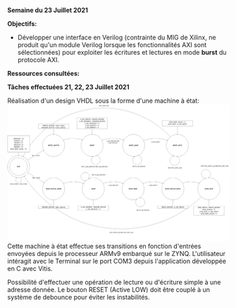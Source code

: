 **Semaine du 23 Juillet 2021**

**Objectifs:** 
- Développer une interface en Verilog (contrainte du MIG de Xilinx, ne produit qu'un module Verilog lorsque les fonctionnalités AXI sont sélectionnées) pour exploiter les écritures et lectures en mode **burst** du protocole AXI.

**Ressources consultées:** 

**Tâches effectuées 21, 22, 23 Juillet 2021**

Réalisation d'un design VHDL sous la forme d'une machine à état:\
![](../img/ddr_zc706_fsm_v2.png)
Cette machine à état effectue ses transitions en fonction d'entrées envoyées depuis le processeur ARMv9 embarqué sur le ZYNQ. L'utilisateur intéragit avec le Terminal sur le port COM3 depuis l'application développée en C avec Vitis.

Possibilité d'effectuer une opération de lecture ou d'écriture simple à une adresse donnée. Le bouton RESET (Active LOW) doit être couplé à un système de debounce pour éviter les instabilités.

